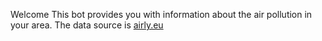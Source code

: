 Welcome
This bot provides you with information about the air pollution in your area.
The data source is [airly.eu](https://airly.eu)